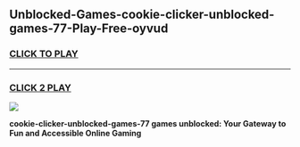 
## Unblocked-Games-cookie-clicker-unblocked-games-77-Play-Free-oyvud
<h3>
<a href="https://premium76.site?title=cookie-clicker-unblocked-games-77&ref=15A">CLICK TO PLAY</a></h3>
<hr>

<h3>
<a href="https://premium76.site?title=cookie-clicker-unblocked-games-77&ref=15A">CLICK 2 PLAY</a>
  
</h3>

<a href="https://premium76.site?title=cookie-clicker-unblocked-games-77&ref=15A"><img src="https://clearcache.store/games.png"></a>


**cookie-clicker-unblocked-games-77 games unblocked: Your Gateway to Fun and Accessible Online Gaming**
